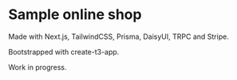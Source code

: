 # Sample online shop

Made with Next.js, TailwindCSS, Prisma, DaisyUI, TRPC and Stripe.

Bootstrapped with create-t3-app.

Work in progress.
